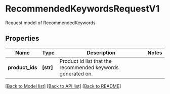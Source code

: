 # RecommendedKeywordsRequestV1

Request model of RecommendedKeywords

## Properties
Name | Type | Description | Notes
------------ | ------------- | ------------- | -------------
**product_ids** | **[str]** | Product Id list that the recommended keywords generated on. | 

[[Back to Model list]](../README.md#documentation-for-models) [[Back to API list]](../README.md#documentation-for-api-endpoints) [[Back to README]](../README.md)


